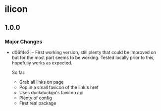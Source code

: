 # ilicon

## 1.0.0

### Major Changes

- d06f4e3: - First working version, still plenty that could be improved on but for the most part seems to be working. Tested locally prior to this, hopefully works as expected.

  So far:

  - Grab all links on page
  - Pop in a small favicon of the link's href
  - Uses duckduckgo's favicon api
  - Plenty of config
  - First real package
